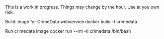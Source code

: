 This is a work in progress. Things may change by the hour. 
Use at you own risk.

Build image for CrimeData webservice
docker build -t crimedata

Run crimedata image
docker run --rm -ti crimedata /bin/bash
